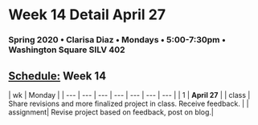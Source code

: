 # Week 14 Detail April 27

### Spring 2020 • Clarisa Diaz • Mondays • 5:00-7:30pm • Washington Square SILV 402

## [Schedule:](./) Week 14

| wk | Monday |
| --- | --- | --- | --- | --- | --- | --- |
| 1 | **April 27** |
| class | Share revisions and more finalized project in class.  Receive feedback. | 
| assignment| Revise project based on feedback, post on blog.|  

